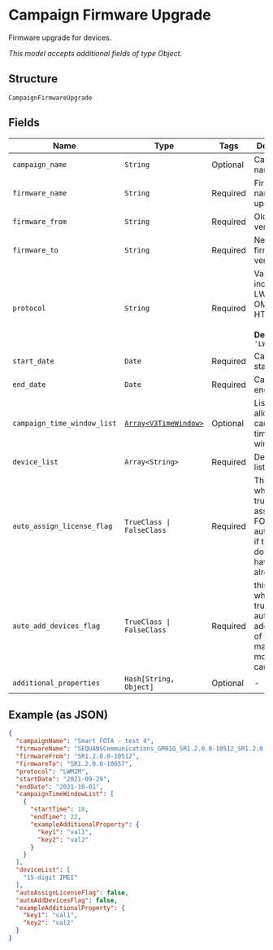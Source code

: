 
# Campaign Firmware Upgrade

Firmware upgrade for devices.

*This model accepts additional fields of type Object.*

## Structure

`CampaignFirmwareUpgrade`

## Fields

| Name | Type | Tags | Description |
|  --- | --- | --- | --- |
| `campaign_name` | `String` | Optional | Campaign name. |
| `firmware_name` | `String` | Required | Firmware name to upgrade to. |
| `firmware_from` | `String` | Required | Old firmware version. |
| `firmware_to` | `String` | Required | New firmware version. |
| `protocol` | `String` | Required | Valid values include: LWM2M, OMA and HTTP.<br><br>**Default**: `'LWM2M'` |
| `start_date` | `Date` | Required | Campaign start date. |
| `end_date` | `Date` | Required | Campaign end date. |
| `campaign_time_window_list` | [`Array<V3TimeWindow>`](../../doc/models/v3-time-window.md) | Optional | List of allowed campaign time windows. |
| `device_list` | `Array<String>` | Required | Device IMEI list. |
| `auto_assign_license_flag` | `TrueClass \| FalseClass` | Required | This flag, when set to true, will assign a FOTA license automatically if the device does not have one already. |
| `auto_add_devices_flag` | `TrueClass \| FalseClass` | Required | this flag, when set to true, will automatically add a device of the same make and model to a campaign. |
| `additional_properties` | `Hash[String, Object]` | Optional | - |

## Example (as JSON)

```json
{
  "campaignName": "Smart FOTA - test 4",
  "firmwareName": "SEQUANSCommunications_GM01Q_SR1.2.0.0-10512_SR1.2.0.0-10657",
  "firmwareFrom": "SR1.2.0.0-10512",
  "firmwareTo": "SR1.2.0.0-10657",
  "protocol": "LWM2M",
  "startDate": "2021-09-29",
  "endDate": "2021-10-01",
  "campaignTimeWindowList": [
    {
      "startTime": 18,
      "endTime": 22,
      "exampleAdditionalProperty": {
        "key1": "val1",
        "key2": "val2"
      }
    }
  ],
  "deviceList": [
    "15-digit IMEI"
  ],
  "autoAssignLicenseFlag": false,
  "autoAddDevicesFlag": false,
  "exampleAdditionalProperty": {
    "key1": "val1",
    "key2": "val2"
  }
}
```

